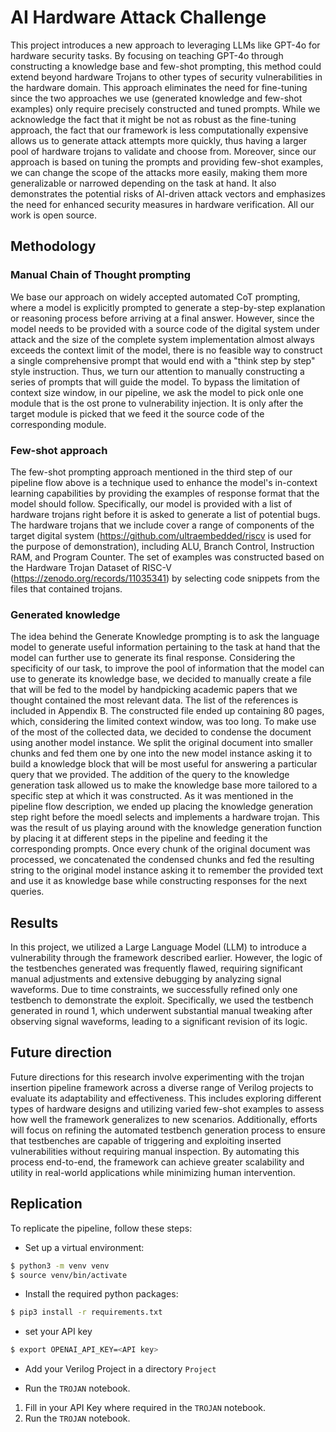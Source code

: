 # AI Hardware Attack Challenge
This project introduces a new approach to leveraging LLMs like GPT-4o for hardware security tasks. By focusing on teaching GPT-4o through constructing a knowledge base  and few-shot prompting, this method could extend beyond hardware Trojans to other types of security vulnerabilities in the hardware domain. This approach eliminates the need for fine-tuning since the two approaches we use (generated knowledge and few-shot examples) only require precisely constructed and tuned prompts. While we acknowledge the fact that it might be not as robust as the fine-tuning approach, the fact that our framework is less computationally expensive allows us to generate attack attempts more quickly, thus having a larger pool of hardware trojans to validate and choose from. Moreover, since our approach is based on tuning the prompts and providing few-shot examples, we can change the scope of the attacks more easily, making them more generalizable or narrowed depending on the task at hand. It also demonstrates the potential risks of AI-driven attack vectors and emphasizes the need for enhanced security measures in hardware verification. All our work is open source.

## Methodology
### Manual Chain of Thought prompting
We base our approach on widely accepted automated CoT prompting, where a model is explicitly prompted to generate a step-by-step explanation or reasoning process before arriving at a final answer. However, since the model needs to be provided with a source code of the digital system under attack and the size of the complete system implementation almost always exceeds the context limit of the  model, there is no feasible way to construct a single comprehensive prompt that would end with a "think step by step" style instruction. Thus, we turn our attention to manually constructing a series of prompts that will guide the model. To bypass the limitation of context size window, in our pipeline, we ask the model to pick onle one module that is the ost prone to vulnerability injection. It is only after the target module is picked that we feed it the source code of the corresponding module.
### Few-shot approach
The few-shot prompting approach mentioned in the third step of our pipeline flow above is a technique used to enhance the model's in-context learning capabilities by providing the examples of response format that the model should follow. Specifically, our model is provided with a list of hardware trojans right before it is asked to generate a list of potential bugs. The hardware trojans that we include cover a range of components of the target digital system (https://github.com/ultraembedded/riscv is used for the purpose of demonstration), including ALU, Branch Control, Instruction RAM, and Program Counter. The set of examples was constructed based on the Hardware Trojan Dataset of RISC-V (https://zenodo.org/records/11035341) by selecting code snippets from the files that contained trojans.
### Generated knowledge
The idea behind the Generate Knowledge prompting is to ask the language model to generate useful information pertaining to the task at hand that the model can further use to generate its final response. Considering the specificity of our task, to improve the pool of information that the model can use to generate its knowledge base, we decided to manually create a file that will be fed to the model by handpicking academic papers that we thought contained the most relevant data. The list of the references is included in Appendix B. The constructed file ended up containing 80 pages, which, considering the limited context window, was too long. To make use of the most of the collected data, we decided to condense the document using another model instance. We split the  original document into smaller chunks and fed them one by one into the new model instance asking it to build a knowledge block that will be most useful for answering a particular query that we provided. The addition of the query to the knowledge generation task allowed us to make the knowledge base more tailored to a specific step at which it was constructed. As it was mentioned in the pipeline flow description, we ended up placing the knowledge generation step right before the moedl selects and implements a hardware trojan. This was the result of us playing around with the knowledge generation function by placing it at different steps in the pipeline and feeding it the corresponding prompts. Once every chunk of the original document was processed, we concatenated the condensed chunks and fed the resulting string to the original model instance asking it to remember the provided text and use it as knowledge base while constructing responses for the next queries.
## Results
In this project, we utilized a Large Language Model (LLM) to introduce a vulnerability through the framework described earlier. However, the logic of the testbenches generated was frequently flawed, requiring significant manual adjustments and extensive debugging by analyzing signal waveforms. Due to time constraints, we successfully refined only one testbench to demonstrate the exploit. Specifically, we used the testbench generated in round 1, which underwent substantial manual tweaking after observing signal waveforms, leading to a significant revision of its logic.
## Future direction
Future directions for this research involve experimenting with the trojan insertion pipeline framework across a diverse range of Verilog projects to evaluate its adaptability and effectiveness. This includes exploring different types of hardware designs and utilizing varied few-shot examples to assess how well the framework generalizes to new scenarios. Additionally, efforts will focus on refining the automated testbench generation process to ensure that testbenches are capable of triggering and exploiting inserted vulnerabilities without requiring manual inspection. By automating this process end-to-end, the framework can achieve greater scalability and utility in real-world applications while minimizing human intervention.

## Replication
To replicate the pipeline, follow these steps:

* Set up a virtual environment:
```bash
$ python3 -m venv venv
$ source venv/bin/activate
```
* Install the required python packages:
```bash
$ pip3 install -r requirements.txt
```
* set your API key
```bash
$ export OPENAI_API_KEY=<API key>
```

* Add your Verilog Project in a directory `Project` 

* Run the `TROJAN` notebook.
1. Fill in your API Key where required in the `TROJAN` notebook.
2. Run the `TROJAN` notebook.
